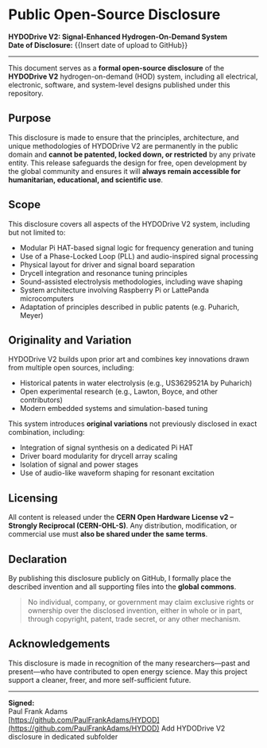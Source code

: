 # Public Open-Source Disclosure  
**HYDODrive V2: Signal-Enhanced Hydrogen-On-Demand System**  
**Date of Disclosure:** {{Insert date of upload to GitHub}}

---

This document serves as a **formal open-source disclosure** of the **HYDODrive V2** hydrogen-on-demand (HOD) system, including all electrical, electronic, software, and system-level designs published under this repository.

## Purpose

This disclosure is made to ensure that the principles, architecture, and unique methodologies of HYDODrive V2 are permanently in the public domain and **cannot be patented, locked down, or restricted** by any private entity. This release safeguards the design for free, open development by the global community and ensures it will **always remain accessible for humanitarian, educational, and scientific use**.

## Scope

This disclosure covers all aspects of the HYDODrive V2 system, including but not limited to:

- Modular Pi HAT-based signal logic for frequency generation and tuning
- Use of a Phase-Locked Loop (PLL) and audio-inspired signal processing
- Physical layout for driver and signal board separation
- Drycell integration and resonance tuning principles
- Sound-assisted electrolysis methodologies, including wave shaping
- System architecture involving Raspberry Pi or LattePanda microcomputers
- Adaptation of principles described in public patents (e.g. Puharich, Meyer)

## Originality and Variation

HYDODrive V2 builds upon prior art and combines key innovations drawn from multiple open sources, including:

- Historical patents in water electrolysis (e.g., US3629521A by Puharich)
- Open experimental research (e.g., Lawton, Boyce, and other contributors)
- Modern embedded systems and simulation-based tuning

This system introduces **original variations** not previously disclosed in exact combination, including:

- Integration of signal synthesis on a dedicated Pi HAT
- Driver board modularity for drycell array scaling
- Isolation of signal and power stages
- Use of audio-like waveform shaping for resonant excitation

## Licensing

All content is released under the **CERN Open Hardware License v2 – Strongly Reciprocal (CERN-OHL-S)**. Any distribution, modification, or commercial use must **also be shared under the same terms**.

## Declaration

By publishing this disclosure publicly on GitHub, I formally place the described invention and all supporting files into the **global commons**.

> No individual, company, or government may claim exclusive rights or ownership over the disclosed invention, either in whole or in part, through copyright, patent, trade secret, or any other mechanism.

## Acknowledgements

This disclosure is made in recognition of the many researchers—past and present—who have contributed to open energy science. May this project support a cleaner, freer, and more self-sufficient future.

---

**Signed:**  
Paul Frank Adams  
[https://github.com/PaulFrankAdams/HYDOD](https://github.com/PaulFrankAdams/HYDOD)
Add HYDODrive V2 disclosure in dedicated subfolder
